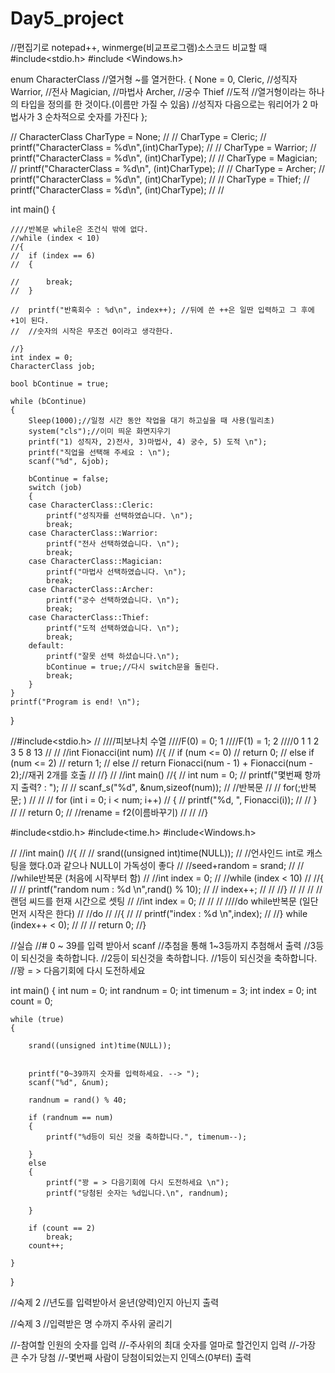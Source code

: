 # Day5_project
//편집기로 notepad++, winmerge(비교프로그램)소스코드 비교할 때
#include<stdio.h>
#include <Windows.h>

enum CharacterClass //열거형 ~를 열거한다.
{
	None = 0,
	Cleric, //성직자
	Warrior,    //전사
	Magician,   //마법사
	Archer,     //궁수
	Thief     //도적 
	//열거형이라는 하나의 타입을 정의를 한 것이다.(이름만 가질 수 있음)
	//성직자 다음으로는 워리어가 2 마법사가 3 순차적으로 숫자를 가진다
};


//	CharacterClass CharType = None;
//
//	CharType = Cleric;
//	printf("CharacterClass = %d\n",(int)CharType);
//
//	CharType = Warrior;
//	printf("CharacterClass = %d\n", (int)CharType);
//
//	CharType = Magician;
//	printf("CharacterClass = %d\n", (int)CharType);
//
//	CharType = Archer;
//	printf("CharacterClass = %d\n", (int)CharType);
//
//	CharType = Thief;
//	printf("CharacterClass = %d\n", (int)CharType);
//
//


int main()
{

	
	////반복문 while은 조건식 밖에 없다.
	//while (index < 10)
	//{
	//	if (index == 6)
	//	{

	//		break;
	//	}

	//	printf("반혹회수 : %d\n", index++); //뒤에 쓴 ++은 일딴 입력하고 그 후에 +1이 된다.
	//	//숫자의 시작은 무조건 0이라고 생각한다.

	//}
	int index = 0;
	CharacterClass job;
	
	bool bContinue = true;

	while (bContinue)
	{
		Sleep(1000);//일정 시간 동안 작업을 대기 하고싶을 때 사용(밀리초)
		system("cls");//이미 띄운 화면지우기
		printf("1) 성직자, 2)전사, 3)마법사, 4) 궁수, 5) 도적 \n");
		printf("직업을 선택해 주세요 : \n");
		scanf("%d", &job);

		bContinue = false;
		switch (job)
		{
		case CharacterClass::Cleric:
			printf("성직자를 선택하였습니다. \n");
			break;
		case CharacterClass::Warrior:
			printf("전사 선택하였습니다. \n");
			break;
		case CharacterClass::Magician:
			printf("마법사 선택하였습니다. \n");
			break;
		case CharacterClass::Archer:
			printf("궁수 선택하였습니다. \n");
			break;
		case CharacterClass::Thief:
			printf("도적 선택하였습니다. \n");
			break;
		default:
			printf("잘못 선택 하셨습니다.\n");
			bContinue = true;//다시 switch문을 돌린다.
			break;
		}
	}
	printf("Program is end! \n");

}

//#include<stdio.h>
//
////피보나치 수열
////F(0) = 0; 1
////F(1) = 1; 2
////0 1 1 2 3 5 8 13
//
//
//int Fionacci(int num)
//{
//	if (num <= 0)
//		return 0;
//	else if (num <= 2)
//		return 1;
//	else
//		return Fionacci(num - 1) + Fionacci(num - 2);//재귀  2개를 호출
//
//}
//
//int main()
//{
//	int num = 0;
//	printf("몇번째 항까지 출력? : ");
//
//	scanf_s("%d", &num,sizeof(num));
//	//반복문
//	// for(;반복문; )
//
//
//	for (int i = 0; i < num; i++)
//	{
//		printf("%d, ", Fionacci(i));
//
//	}
//
//	return 0;
//	//rename = f2(이름바꾸기)
//
//
//}


#include<stdio.h>
#include<time.h>
#include<Windows.h>

//
//int main()
//{
//
//	srand((unsigned int)time(NULL));
//	//언사인드 int로 캐스팅을 했다.0과 같으나 NULL이 가독성이 좋다
//	//seed+random = srand;
//
//	//while반복문 (처음에 시작부터 함)
//	//int index = 0;
//	//while (index < 10)
//	//{
//	//	printf("random num : %d \n",rand() % 10);
//	//	index++;
//
//	//}
//
//
//	// 랜덤 씨드를 헌재 시간으로 셋팅
//	//int index = 0;
//
//
//	////do while반복문 (일단 먼저 시작은 한다)
//	//do
//	//{
//	//	printf("index : %d \n",index);
//	//} while (index++ < 0);
//
//
//	return 0;
//}



//실습 
//#  0 ~ 39를 입력 받아서 scanf
//추첨을 통해 1~3등까지 추첨해서 출력
//3등이 되신것을 축하합니다.
//2등이 되신것을 축하합니다.
//1등이 되신것을 축하합니다.
//꽝 = > 다음기회에 다시 도전하세요 

int main()
{
	int num = 0;
	int randnum = 0;
	int timenum = 3;
	int index = 0;
	int count = 0;

	while (true)
	{

		srand((unsigned int)time(NULL));


		printf("0~39까지 숫자를 입력하세요. --> ");
		scanf("%d", &num);
		
		randnum = rand() % 40;

		if (randnum == num)
		{
			printf("%d등이 되신 것을 축하합니다.", timenum--);
			
		}
		else
		{
			printf("꽝 = > 다음기회에 다시 도전하세요 \n");
			printf("당첨된 숫자는 %d입니다.\n", randnum);

		}

		if (count == 2)
			break;
		count++;

	}



}

//숙제 2
//년도를 입력받아서 윤년(양력)인지 아닌지 출력


//숙제 3
//입력받은 명 수까지 주사위 굴리기

//-참여할 인원의 숫자를 입력
//-주사위의 최대 숫자를 얼마로 할건인지 입력
//-가장 큰 수가 당첨
//-몇번째 사람이 당첨이되었는지 인덱스(0부터) 출력
